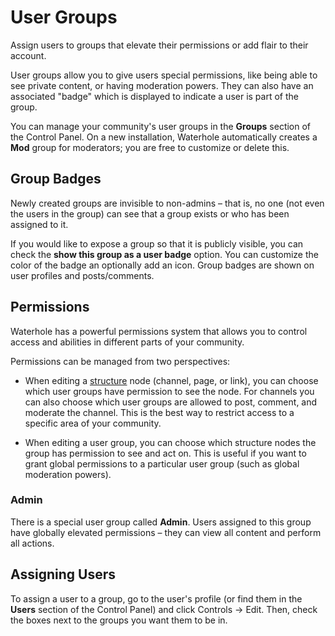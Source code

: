 # User Groups

Assign users to groups that elevate their permissions or add flair to their account.

User groups allow you to give users special permissions, like being able to see private content, or having moderation powers. They can also have an associated "badge" which is displayed to indicate a user is part of the group.

You can manage your community's user groups in the **Groups** section of the Control Panel. On a new installation, Waterhole automatically creates a **Mod** group for moderators; you are free to customize or delete this.

## Group Badges

Newly created groups are invisible to non-admins – that is, no one (not even the users in the group) can see that a group exists or who has been assigned to it.

If you would like to expose a group so that it is publicly visible, you can check the **show this group as a user badge** option. You can customize the color of the badge an optionally add an icon. Group badges are shown on user profiles and posts/comments.

## Permissions

Waterhole has a powerful permissions system that allows you to control access and abilities in different parts of your community.

Permissions can be managed from two perspectives:

-   When editing a [structure](./structure.md) node (channel, page, or link), you can choose which user groups have permission to see the node. For channels you can also choose which user groups are allowed to post, comment, and moderate the channel. This is the best way to restrict access to a specific area of your community.

-   When editing a user group, you can choose which structure nodes the group has permission to see and act on. This is useful if you want to grant global permissions to a particular user group (such as global moderation powers).

### Admin

There is a special user group called **Admin**. Users assigned to this group have globally elevated permissions – they can view all content and perform all actions.

## Assigning Users

To assign a user to a group, go to the user's profile (or find them in the **Users** section of the Control Panel) and click Controls → Edit. Then, check the boxes next to the groups you want them to be in.
